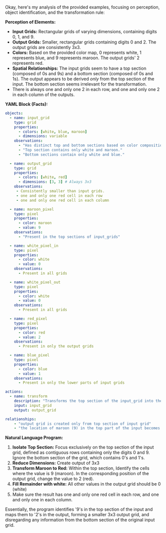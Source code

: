 Okay, here's my analysis of the provided examples, focusing on perception, object identification, and the transformation rule:

**Perception of Elements:**

*   **Input Grids:** Rectangular grids of varying dimensions, containing digits 0, 1, and 9.
*   **Output Grids:** Smaller, rectangular grids containing digits 0 and 2. The output grids are consistently 3x3.
*   **Colors:** Based on the provided color map, 0 represents white, 1 represents blue, and 9 represents maroon. The output grids' 2 represents red.
*   **Spatial Relationships:** The input grids seem to have a top section (composed of 0s and 9s) and a bottom section (composed of 0s and 1s). The output appears to be derived *only* from the top section of the input. The bottom section seems irrelevant for the transformation.
* There is always one and only one 2 in each row, and one and only one 2 in each column of the outputs.

**YAML Block (Facts):**


```yaml
objects:
  - name: input_grid
    type: grid
    properties:
      - colors: [white, blue, maroon]
      - dimensions: variable
    observations:
      - "Has distinct top and bottom sections based on color composition."
      - "Top section contains only white and maroon."
      - "Bottom sections contain only white and blue."

  - name: output_grid
    type: grid
    properties:
      - colors: [white, red]
      - dimensions: [3, 3] # Always 3x3
    observations:
     - Consistently smaller than input grids.
     - one and only one red cell in each row
     - one and only one red cell in each column

  - name: maroon_pixel
    type: pixel
    properties:
      - color: maroon
      - value: 9
    observations:
      - "Present in the top sections of input_grids"

  - name: white_pixel_in
    type: pixel
    properties:
      - color: white
      - value: 0
    observations:
      - Present in all grids

  - name: white_pixel_out
    type: pixel
    properties:
      - color: white
      - value: 0
    observations:
      - Present in all grids

  - name: red_pixel
    type: pixel
    properties:
      - color: red
      - value: 2
    observations:
      - Present in only the output grids

  - name: blue_pixel
    type: pixel
    properties:
      - color: blue
      - value: 1
    observations:
      - Present in only the lower parts of input grids

actions:
  - name: transform
    description: "Transforms the top section of the input_grid into the output_grid."
    input: input_grid
    output: output_grid

relationships:
    - "output grid is created only from top section of input grid"
    - "the location of maroon (9) in the top part of the input becomes red (2) in the output"

```


**Natural Language Program:**

1.  **Isolate Top Section:** Focus exclusively on the top section of the input grid, defined as contiguous rows containing only the digits 0 and 9. Ignore the bottom section of the grid, which contains 0's and 1's.
2.  **Reduce Dimensions:** Create output of 3x3
3.  **Transform Maroon to Red:** Within the top section, Identify the cells where the value is 9 (maroon). In the corresponding position of the output grid, change the value to 2 (red).
4. **Fill Remainder with white:** All other values in the output grid should be 0 (white)
5. Make sure the result has one and only one red cell in each row, and one and only one in each column.

Essentially, the program identifies '9's in the top section of the input and maps them to '2's in the output, forming a smaller 3x3 output grid, and disregarding any information from the bottom section of the original input grid.
